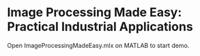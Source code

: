 # Image Processing Made Easy: Practical Industrial Applications
Open ImageProcessingMadeEasy.mlx on MATLAB to start demo.
